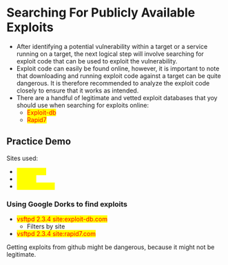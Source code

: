 # Searching For Publicly Available Exploits

* After identifying a potential vulnerability within a target or a service running on a target, the next logical step will involve searching for exploit code that can be used to exploit the vulnerability.
* Exploit code can easily be found online, however, it is important to note that downloading and running exploit code against a target can be quite dangerous. It is therefore recommended to analyze the exploit code closely to ensure that it works as intended.
* There are a handful of legitimate and vetted exploit databases that yoy should use when searching for exploits online:
  * <mark style="color:red;">Exploit-db</mark>
  * <mark style="color:red;">Rapid7</mark>

## Practice Demo

Sites used:

* <mark style="color:yellow;">Exploit-db</mark>
* <mark style="color:yellow;">Rapid7</mark>
* <mark style="color:yellow;">Packet Storm</mark>

### Using Google Dorks to find exploits

* <mark style="color:red;">vsftpd 2.3.4 site:exploit-db.com</mark>
  * Filters by site
* <mark style="color:red;">vsftpd 2.3.4 site:rapid7.com</mark>

Getting exploits from github might be dangerous, because it might not be legitimate.
